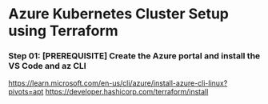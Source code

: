 # Azure Kubernetes Cluster Setup using Terraform

### Step 01: [PREREQUISITE] Create the Azure portal and install the VS Code and az CLI

https://learn.microsoft.com/en-us/cli/azure/install-azure-cli-linux?pivots=apt
https://developer.hashicorp.com/terraform/install


